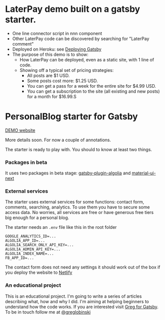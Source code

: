# LaterPay demo built on a gatsby starter.
* One line connector script in nnn component
* Other LaterPay code can be discovered by searching for "LaterPay comment"
* Deployed on Heroku: see [Deploying Gatsby](https://www.gatsbyjs.org/docs/deploy-gatsby/#heroku)
* The purpose of this demo is to show:
  * How LaterPay can be deployed, even as a static site, with 1 line of code.
  * Showing off a typical set of pricing strategies:
    * All posts are $1 USD.
    * Some posts cost more: $1.25 USD.
    * You can get a pass for a week for the entire site for $4.99 USD.
    * You can get a subscription to the site (all existing and new posts) for a month for $16.99.S






# PersonalBlog starter for Gatsby

[DEMO website](https://gatsby-starter-personal-blog.greglobinski.com/)

More details soon. For now a couple of annotations.

The starter is ready to play with. You should to know at least two things.

### Packages in beta

It uses two packages in beta stage: [gatsby-plugin-algolia](https://github.com/algolia/gatsby-plugin-algolia) and [material-ui-next](https://material-ui-next.com/)

### External services

The starter uses external services for some functions: contact form, comments, searching, analytics. To use them you have to secure some access data. No worries, all services are free or have generous free tiers big enough for a personal blog.

The starter needs an `.env` file like this in the root folder

```
GOOGLE_ANALYTICS_ID=...
ALGOLIA_APP_ID=...
ALGOLIA_SEARCH_ONLY_API_KEY=...
ALGOLIA_ADMIN_API_KEY=...
ALGOLIA_INDEX_NAME=...
FB_APP_ID=...
```

The contact form does not need any settings it should work out of the box if you deploy the website to [Netlify](https://www.netlify.com/)

### An educational project

This is an educational project. I'm going to write a series of articles describing what, how and why I did. I'm aiming at helping beginners to understand how the code works. If you are interested visit [Greg for Gatsby](https://forgatsby.greglobinski.com/gatsby-starter-personal-blog/). To be in touch follow me at [@greglobinski](https://twitter.com/greglobinski)
